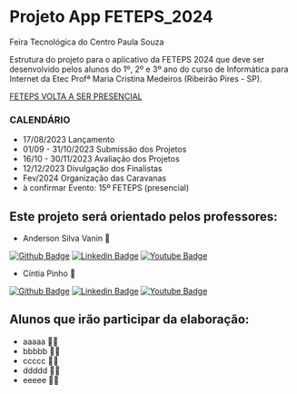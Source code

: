 # Projeto App FETEPS_2024

Feira Tecnológica do Centro Paula Souza

Estrutura do projeto para o aplicativo da FETEPS 2024 que deve ser desenvolvido pelos alunos do 1º, 2º e 3º ano do curso de Informática para Internet da Etec Profª Maria Cristina Medeiros (Ribeirão Pires - SP).

[FETEPS VOLTA A SER PRESENCIAL](https://www.cps.sp.gov.br/feira-tecnologica-do-centro-paula-souza-volta-a-ser-presencial/ "15ª FETEPS - 2024")

### CALENDÁRIO
- 17/08/2023	Lançamento
- 01/09 - 31/10/2023	Submissão dos Projetos
- 16/10 - 30/11/2023	Avaliação dos Projetos
- 12/12/2023	Divulgação dos Finalistas
- Fev/2024	Organização das Caravanas
- à confirmar	Evento: 15º FETEPS (presencial)

## Este projeto será orientado pelos professores:
- Anderson Silva Vanin :rocket:
  
[![Github Badge](https://img.shields.io/badge/-Github-000?style=flat-square&logo=Github&logoColor=white&link=https://github.com/profandersonvanin)](https://github.com/profandersonvanin)
[![Linkedin Badge](https://img.shields.io/badge/-LinkedIn-blue?style=flat-square&logo=Linkedin&logoColor=white&link=https://www.linkedin.com/in/anderson-vanin/)](https://www.linkedin.com/in/anderson-vanin/)
[![Youtube Badge](https://img.shields.io/badge/-YouTube-ff0000?style=flat-square&labelColor=ff0000&logo=youtube&logoColor=white&link=https://www.youtube.com/@andersonvanin7402/featured)](https://www.youtube.com/@andersonvanin7402/featured)

- Cíntia Pinho :rocket:

[![Github Badge](https://img.shields.io/badge/-Github-000?style=flat-square&logo=Github&logoColor=white&link=https://github.com/profcintiapinho)](https://github.com/profcintiapinho)
[![Linkedin Badge](https://img.shields.io/badge/-LinkedIn-blue?style=flat-square&logo=Linkedin&logoColor=white&link=https://www.linkedin.com/in/cíntia-pinho-08918381/)](https://www.linkedin.com/in/cíntia-pinho-08918381/)
[![Youtube Badge](https://img.shields.io/badge/-YouTube-ff0000?style=flat-square&labelColor=ff0000&logo=youtube&logoColor=white&link=https://www.youtube.com/user/@prof.cintiapinho7824)](https://www.youtube.com/user/@prof.cintiapinho7824)

## Alunos que irão participar da elaboração:
- aaaaa :student:
- bbbbb :student:
- ccccc :student:
- ddddd :student:
- eeeee :student:

